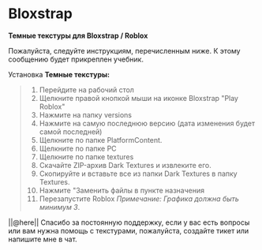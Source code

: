 # Bloxstrap
**Темные текстуры для Bloxstrap / Roblox**

Пожалуйста, следуйте инструкциям, перечисленным ниже. К этому сообщению будет прикреплен учебник.

Установка **Темные текстуры:**
> 1. Перейдите на рабочий стол
> 2. Щелкните правой кнопкой мыши на иконке Bloxstrap "Play Roblox"
> 3. Нажмите на папку versions
> 4. Нажмите на самую последнюю версию (дата изменения будет самой последней)
> 5. Щелкните по папке PlatformContent.
> 6. Щелкните по папке PC
> 7. Щелкните по папке textures
> 8. Скачайте ZIP-архив Dark Textures и извлеките его.
> 9. Скопируйте и вставьте все из папки Dark Textures в папку Textures.
> 10. Нажмите "Заменить файлы в пункте назначения
> 11. Перезапустите Roblox
*Примечание: Графика должна быть минимум 3*.

||@here||
Спасибо за постоянную поддержку, если у вас есть вопросы или вам нужна помощь с текстурами, пожалуйста, создайте тикет или напишите мне в чат.
